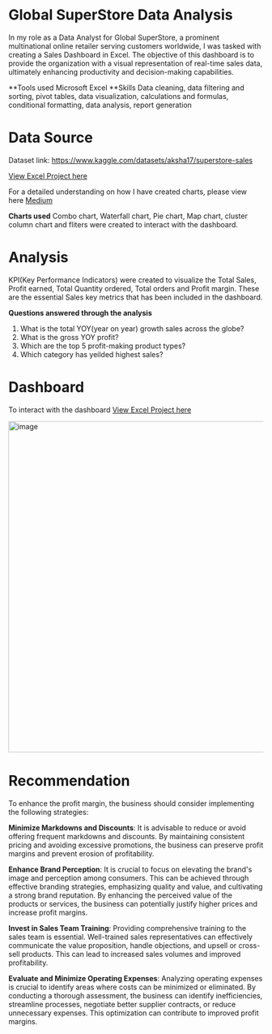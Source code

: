 # Global SuperStore Data Analysis 
In my role as a Data Analyst for Global SuperStore, a prominent multinational online retailer serving customers worldwide, I was tasked with creating a Sales Dashboard in Excel. The objective of this dashboard is to provide the organization with a visual representation of real-time sales data, ultimately enhancing productivity and decision-making capabilities.

**Tools used
Microsoft Excel
**Skills
Data cleaning, data filtering and sorting, pivot tables, data visualization, calculations and formulas, conditional formatting, data analysis, report generation
  
# Data Source
Dataset link: https://www.kaggle.com/datasets/aksha17/superstore-sales 

[View Excel Project here](https://github.com/divyapasa/Global_SuperStore/blob/main/Global_SuperStore.xlsb)

For a detailed understanding on how I have created charts, please view here [Medium](https://medium.com/@divyalakshmi.pasa/ms-excel-project-global-superstore-data-analysis-908d49be580b)

**Charts used**
Combo chart, Waterfall chart, Pie chart, Map chart, cluster column chart and fliters were created to interact with the dashboard.

# Analysis
KPI(Key Performance Indicators) were created to visualize the Total Sales, Profit earned, Total Quantity ordered, Total orders and Profit margin. These are the essential Sales key metrics that has been included in the dashboard.

**Questions answered through the analysis**
1. What is the total YOY(year on year) growth sales across the globe?
2. What is the gross YOY profit?
3. Which are the top 5 profit-making product types? 
4. Which category has yeilded highest sales?

# Dashboard
To interact with the dashboard [View Excel Project here](https://github.com/divyapasa/Global_SuperStore/blob/main/Global_SuperStore.xlsb)

<img width="653" alt="image" src="https://user-images.githubusercontent.com/54399391/210023108-0a276581-c083-4205-9bed-dcf1ba1c80d5.png">

# Recommendation
To enhance the profit margin, the business should consider implementing the following strategies:

**Minimize Markdowns and Discounts**: It is advisable to reduce or avoid offering frequent markdowns and discounts. By maintaining consistent pricing and avoiding excessive promotions, the business can preserve profit margins and prevent erosion of profitability.

**Enhance Brand Perception**: It is crucial to focus on elevating the brand's image and perception among consumers. This can be achieved through effective branding strategies, emphasizing quality and value, and cultivating a strong brand reputation. By enhancing the perceived value of the products or services, the business can potentially justify higher prices and increase profit margins.

**Invest in Sales Team Training**: Providing comprehensive training to the sales team is essential. Well-trained sales representatives can effectively communicate the value proposition, handle objections, and upsell or cross-sell products. This can lead to increased sales volumes and improved profitability.

**Evaluate and Minimize Operating Expenses**: Analyzing operating expenses is crucial to identify areas where costs can be minimized or eliminated. By conducting a thorough assessment, the business can identify inefficiencies, streamline processes, negotiate better supplier contracts, or reduce unnecessary expenses. This optimization can contribute to improved profit margins.

